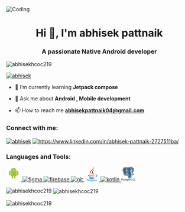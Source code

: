<!DOCTYPE html>
<html>
<head>
</head>
<body>
<img  alt="Coding" width="400" src="https://media2.giphy.com/media/v1.Y2lkPTc5MGI3NjExd3duNmh6MmI1YXNieXYxdTlqZ2o4b2ZreWRyZG5jZHZuYzk2Ym40byZlcD12MV9pbnRlcm5hbF9naWZfYnlfaWQmY3Q9Zw/llarwdtFqG63IlqUR1/giphy.webp">

<h1 align="center">Hi 👋, I'm abhisek pattnaik</h1>
<h3 align="center">A passionate Native Android developer</h3>
<p align="left"> <img src="https://komarev.com/ghpvc/?username=abhisekhcoc219&label=Profile%20views&color=0e75b6&style=flat" alt="abhisekhcoc219" /> </p>

<p align="left"> <a href="https://twitter.com/abhisek" target="blank"><img src="https://img.shields.io/twitter/follow/abhisek?logo=twitter&style=for-the-badge" alt="abhisek" /></a> </p>

- 🌱 I’m currently learning **Jetpack compose**

- 💬 Ask me about **Android , Mobile development**

- 📫 How to reach me **abhisekpattnaik04@gmail.com**

<h3 align="left">Connect with me:</h3>
<p align="left">
<a href="https://twitter.com/abhisek" target="blank"><img align="center" src="https://raw.githubusercontent.com/rahuldkjain/github-profile-readme-generator/master/src/images/icons/Social/twitter.svg" alt="abhisek" height="30" width="40" /></a>
<a href="https://linkedin.com/in/https://www.linkedin.com/in/abhisek-pattnaik-2727511ba/" target="blank"><img align="center" src="https://raw.githubusercontent.com/rahuldkjain/github-profile-readme-generator/master/src/images/icons/Social/linked-in-alt.svg" alt="https://www.linkedin.com/in/abhisek-pattnaik-2727511ba/" height="30" width="40" /></a>
</p>

<h3 align="left">Languages and Tools:</h3>
<p align="left"> <a href="https://developer.android.com" target="_blank" rel="noreferrer"> <img src="https://raw.githubusercontent.com/devicons/devicon/master/icons/android/android-original-wordmark.svg" alt="android" width="40" height="40"/> </a> <a href="https://www.figma.com/" target="_blank" rel="noreferrer"> <img src="https://www.vectorlogo.zone/logos/figma/figma-icon.svg" alt="figma" width="40" height="40"/> </a> <a href="https://firebase.google.com/" target="_blank" rel="noreferrer"> <img src="https://www.vectorlogo.zone/logos/firebase/firebase-icon.svg" alt="firebase" width="40" height="40"/> </a> <a href="https://git-scm.com/" target="_blank" rel="noreferrer"> <img src="https://www.vectorlogo.zone/logos/git-scm/git-scm-icon.svg" alt="git" width="40" height="40"/> </a> <a href="https://www.java.com" target="_blank" rel="noreferrer"> <img src="https://raw.githubusercontent.com/devicons/devicon/master/icons/java/java-original.svg" alt="java" width="40" height="40"/> </a> <a href="https://kotlinlang.org" target="_blank" rel="noreferrer"> <img src="https://www.vectorlogo.zone/logos/kotlinlang/kotlinlang-icon.svg" alt="kotlin" width="40" height="40"/> </a> <a href="https://www.postgresql.org" target="_blank" rel="noreferrer"> <img src="https://raw.githubusercontent.com/devicons/devicon/master/icons/postgresql/postgresql-original-wordmark.svg" alt="postgresql" width="40" height="40"/> </a> </p>

<p><img align="left" src="https://github-readme-stats.vercel.app/api/top-langs?username=abhisekhcoc219&show_icons=true&locale=en&layout=compact" alt="abhisekhcoc219" /></p>

<p>&nbsp;<img align="center" src="https://github-readme-stats.vercel.app/api?username=abhisekhcoc219&show_icons=true&locale=en" alt="abhisekhcoc219" /></p>

<p><img align="center" src="https://github-readme-streak-stats.herokuapp.com/?user=abhisekhcoc219&" alt="abhisekhcoc219" /></p>

</body>
</html>
